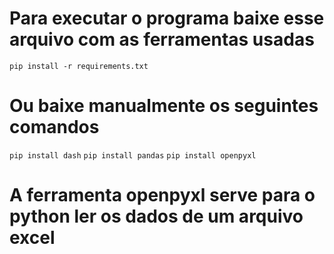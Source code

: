 # Para executar o programa baixe esse arquivo com as ferramentas usadas
```pip install -r requirements.txt```


# Ou baixe manualmente os seguintes comandos

```pip install dash```
```pip install pandas```
```pip install openpyxl```


# A ferramenta openpyxl serve para o python ler os dados de um arquivo excel